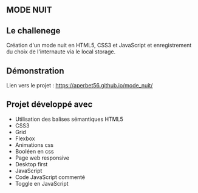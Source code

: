## MODE NUIT

## Le challenege

Création d'un mode nuit en HTML5, CSS3 et JavaScript et enregistrement du choix de l'internaute via le local storage.

## Démonstration

Lien vers le projet : https://aperbet56.github.io/mode_nuit/

## Projet développé avec

- Utilisation des balises sémantiques HTML5
- CSS3
- Grid
- Flexbox
- Animations css
- Booléen en css
- Page web responsive
- Desktop first
- JavaScript
- Code JavaScript commenté
- Toggle en JavaScript
